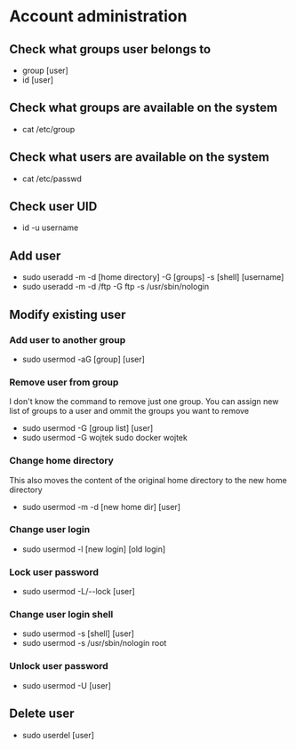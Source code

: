 # Account administration

## Check what groups user belongs to
- group [user]
- id [user]

## Check what groups are available on the system
- cat /etc/group

## Check what users are available on the system
- cat /etc/passwd

## Check user UID
- id -u username

## Add user
- sudo useradd -m -d [home directory] -G [groups]  -s [shell] [username] 
- sudo useradd -m -d /ftp -G ftp -s /usr/sbin/nologin

## Modify existing user
### Add user to another group
- sudo usermod -aG [group] [user]

### Remove user from group
I don't know the command to remove just one group. You can assign new list of groups to a user and ommit the groups you want to remove
- sudo usermod -G [group list] [user]
- sudo usermod -G wojtek sudo docker wojtek

### Change home directory
This also moves the content of the original home directory to the new home directory
- sudo usermod -m -d [new home dir] [user]

### Change user login
- sudo usermod -l [new login] [old login]

### Lock user password
- sudo usermod -L/--lock [user]

### Change user login shell
- sudo usermod -s [shell] [user]
- sudo usermod -s /usr/sbin/nologin root

### Unlock user password
- sudo usermod -U [user]


## Delete user
- sudo userdel [user]
